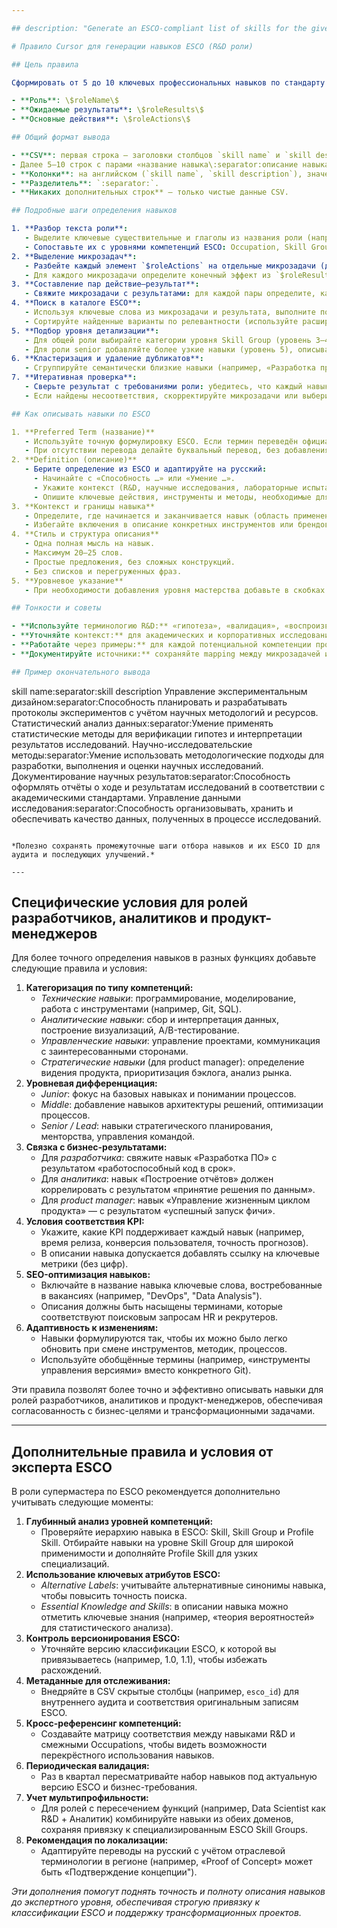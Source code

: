 ```yaml
---

## description: "Generate an ESCO-compliant list of skills for the given R&D role, with exhaustive guidelines on skill identification and description" globs: [] alwaysApply: false

# Правило Cursor для генерации навыков ESCO (R&D роли)

## Цель правила

Сформировать от 5 до 10 ключевых профессиональных навыков по стандарту ESCO для роли в области R&D на основе трёх входных элементов:

- **Роль**: \$roleName\$
- **Ожидаемые результаты**: \$roleResults\$
- **Основные действия**: \$roleActions\$

## Общий формат вывода

- **CSV**: первая строка — заголовки столбцов `skill name` и `skill description`, разделённые маркером `:separator:`.
- Далее 5–10 строк с парами «название навыка\:separator:описание навыка».
- **Колонки**: на английском (`skill name`, `skill description`), значения — на русском.
- **Разделитель**: `:separator:`.
- **Никаких дополнительных строк** — только чистые данные CSV.

## Подробные шаги определения навыков

1. **Разбор текста роли**:
   - Выделите ключевые существительные и глаголы из названия роли (например, «инженер», «исследователь», «аналитик»).
   - Сопоставьте их с уровнями компетенций ESCO: Occupation, Skill Group, Skill.
2. **Выделение микрозадач**:
   - Разбейте каждый элемент `$roleActions` на отдельные микрозадачи (действие → объект): «анализирует данные» → {действие: анализ, объект: данные}.
   - Для каждого микрозадачи определите конечный эффект из `$roleResults`.
3. **Составление пар действие–результат**:
   - Свяжите микрозадачи с результатами: для каждой пары определите, какой навык описывает эту связь (например, действие «анализирует данные» + результат «информированные выводы» → «Статистический анализ данных»).
4. **Поиск в каталоге ESCO**:
   - Используя ключевые слова из микрозадачи и результата, выполните поиск ESCO Preferred Term.
   - Сортируйте найденные варианты по релевантности (используйте расширенный поиск по синонимам и смежным терминам).
5. **Подбор уровня детализации**:
   - Для общей роли выбирайте категории уровня Skill Group (уровень 3–4).
   - Для роли senior добавляйте более узкие навыки (уровень 5), описывающие управленческие или стратегические аспекты.
6. **Кластеризация и удаление дубликатов**:
   - Сгруппируйте семантически близкие навыки (например, «Разработка протоколов экспериментов» и «Проектирование экспериментов") и оставьте один самый широкий термин.
7. **Итеративная проверка**:
   - Сверьте результат с требованиями роли: убедитесь, что каждый навык отражает хотя бы одно действие и один результат.
   - Если найдены несоответствия, скорректируйте микрозадачи или выберите другой Preferred Term.

## Как описывать навыки по ESCO

1. **Preferred Term (название)**
   - Используйте точную формулировку ESCO. Если термин переведён официально на русский, сохраните перевод.
   - При отсутствии перевода делайте буквальный перевод, без добавления собственных уточнений.
2. **Definition (описание)**
   - Берите определение из ESCO и адаптируйте на русский:
     - Начинайте с «Способность …» или «Умение …».
     - Укажите контекст (R&D, научные исследования, лабораторные испытания).
     - Опишите ключевые действия, инструменты и методы, необходимые для навыка.
3. **Контекст и границы навыка**
   - Определите, где начинается и заканчивается навык (область применения).
   - Избегайте включения в описание конкретных инструментов или брендов – оставляйте общие термины (например, «аналитические методы», «статистические пакеты»).
4. **Стиль и структура описания**
   - Одна полная мысль на навык.
   - Максимум 20–25 слов.
   - Простые предложения, без сложных конструкций.
   - Без списков и перегруженных фраз.
5. **Уровневое указание**
   - При необходимости добавления уровня мастерства добавьте в скобках «(базовый уровень)», «(продвинутый уровень)» только если это есть в ESCO.

## Тонкости и советы

- **Используйте терминологию R&D:** «гипотеза», «валидация», «воспроизводимость».
- **Уточняйте контекст:** для академических и корпоративных исследований различаются требования.
- **Работайте через примеры:** для каждой потенциальной компетенции прогоните пример строки вывода.
- **Документируйте источники:** сохраняйте mapping между микрозадачей и ESCO ID (для внутренней валидации).

## Пример окончательного вывода

```
skill name:separator:skill description
Управление экспериментальным дизайном:separator:Способность планировать и разрабатывать протоколы экспериментов с учётом научных методологий и ресурсов.
Статистический анализ данных:separator:Умение применять статистические методы для верификации гипотез и интерпретации результатов исследований.
Научно-исследовательские методы:separator:Умение использовать методологические подходы для разработки, выполнения и оценки научных исследований.
Документирование научных результатов:separator:Способность оформлять отчёты о ходе и результатам исследований в соответствии с академическими стандартами.
Управление данными исследования:separator:Способность организовывать, хранить и обеспечивать качество данных, полученных в процессе исследований.
```

*Полезно сохранять промежуточные шаги отбора навыков и их ESCO ID для аудита и последующих улучшений.*

---
```


## Специфические условия для ролей разработчиков, аналитиков и продукт-менеджеров

Для более точного определения навыков в разных функциях добавьте следующие правила и условия:

1. **Категоризация по типу компетенций:**
   - *Технические навыки*: программирование, моделирование, работа с инструментами (например, Git, SQL).
   - *Аналитические навыки*: сбор и интерпретация данных, построение визуализаций, A/B-тестирование.
   - *Управленческие навыки*: управление проектами, коммуникация с заинтересованными сторонами.
   - *Стратегические навыки* (для product manager): определение видения продукта, приоритизация бэклога, анализ рынка.
2. **Уровневая дифференциация:**
   - *Junior*: фокус на базовых навыках и понимании процессов.
   - *Middle*: добавление навыков архитектуры решений, оптимизации процессов.
   - *Senior / Lead*: навыки стратегического планирования, менторства, управления командой.
3. **Связка с бизнес-результатами:**
   - Для *разработчика*: свяжите навык «Разработка ПО» с результатом «работоспособный код в срок».
   - Для *аналитика*: навык «Построение отчётов» должен коррелировать с результатом «принятие решения по данным».
   - Для *product manager*: навык «Управление жизненным циклом продукта» — с результатом «успешный запуск фичи».
4. **Условия соответствия KPI:**
   - Укажите, какие KPI поддерживает каждый навык (например, время релиза, конверсия пользователя, точность прогнозов).
   - В описании навыка допускается добавлять ссылку на ключевые метрики (без цифр).
5. **SEO-оптимизация навыков:**
   - Включайте в название навыка ключевые слова, востребованные в вакансиях (например, "DevOps", "Data Analysis").
   - Описания должны быть насыщены терминами, которые соответствуют поисковым запросам HR и рекрутеров.
6. **Адаптивность к изменениям:**
   - Навыки формулируются так, чтобы их можно было легко обновить при смене инструментов, методик, процессов.
   - Используйте обобщённые термины (например, «инструменты управления версиями» вместо конкретного Git).

Эти правила позволят более точно и эффективно описывать навыки для ролей разработчиков, аналитиков и продукт-менеджеров, обеспечивая согласованность с бизнес-целями и трансформационными задачами.

---

## Дополнительные правила и условия от эксперта ESCO

В роли супермастера по ESCO рекомендуется дополнительно учитывать следующие моменты:

1. **Глубинный анализ уровней компетенций:**
   - Проверяйте иерархию навыка в ESCO: Skill, Skill Group и Profile Skill. Отбирайте навыки на уровне Skill Group для широкой применимости и дополняйте Profile Skill для узких специализаций.
2. **Использование ключевых атрибутов ESCO:**
   - *Alternative Labels*: учитывайте альтернативные синонимы навыка, чтобы повысить точность поиска.
   - *Essential Knowledge and Skills*: в описании навыка можно отметить ключевые знания (например, «теория вероятностей» для статистического анализа).
3. **Контроль версионирования ESCO:**
   - Уточняйте версию классификации ESCO, к которой вы привязываетесь (например, 1.0, 1.1), чтобы избежать расхождений.
4. **Метаданные для отслеживания:**
   - Внедряйте в CSV скрытые столбцы (например, `esco_id`) для внутреннего аудита и соответствия оригинальным записям ESCO.
5. **Кросс-референсинг компетенций:**
   - Создавайте матрицу соответствия между навыками R&D и смежными Occupations, чтобы видеть возможности перекрёстного использования навыков.
6. **Периодическая валидация:**
   - Раз в квартал пересматривайте набор навыков под актуальную версию ESCO и бизнес-требования.
7. **Учет мультипрофильности:**
   - Для ролей с пересечением функций (например, Data Scientist как R&D + Аналитик) комбинируйте навыки из обеих доменов, сохраняя привязку к специализированным ESCO Skill Groups.
8. **Рекомендация по локализации:**
   - Адаптируйте переводы на русский с учётом отраслевой терминологии в регионе (например, «Proof of Concept» может быть «Подтверждение концепции").

*Эти дополнения помогут поднять точность и полноту описания навыков до экспертного уровня, обеспечивая строгую привязку к классификации ESCO и поддержку трансформационных проектов.*

